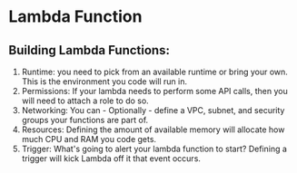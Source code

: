 # Lambda Function

## Building Lambda Functions:

1. Runtime: you need to pick from an available runtime or bring your own. This is the environment
   you code will run in.
2. Permissions: If your lambda needs to perform some API calls, then you will need to attach a role
   to do so.
3. Networking: You can - Optionally - define a VPC, subnet, and security groups your functions are
   part of.
4. Resources: Defining the amount of available memory will allocate how much CPU and RAM you code
   gets.
5. Trigger: What's going to alert your lambda function to start? Defining a trigger will kick Lambda
   off it that event occurs.
